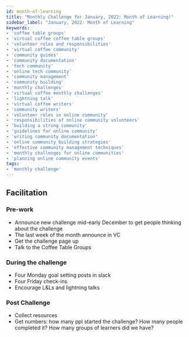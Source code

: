 ```yaml
---
id: month-of-learning
title: "Monthly Challenge for January, 2022: Month of Learning!"
sidebar_label: "January, 2022: Month of Learning"
keywords: 
- 'coffee table groups'
- 'virtual coffee coffee table groups'
- 'volunteer roles and responsibilities'
- 'virtual coffee community'
- 'community guides'
- 'community documentation'
- 'tech community'
- 'online tech community'
- 'community management'
- 'community building'
- 'monthly challenges'
- 'virtual coffee monthly challenges'
- 'lightning talk'
- 'virtual coffee writers'
- 'community writers'
- 'volunteer roles in online community'
- 'responsibilities of online community volunteers'
- 'building a strong community'
- 'guidelines for online community'
- 'writing community documentation'
- 'online community building strategies'
- 'effective community management techniques'
- 'monthly challenges for online communities'
- 'planning online community events'
tags: 
- 'monthly challenge'
---
```


## Facilitation

### Pre-work

- Announce new challenge mid-early December to get people thinking about the challenge
- The last week of the month announce in VC
- Get the challenge page up
- Talk to the Coffee Table Groups

### During the challenge

- Four Monday goal setting posts in slack
- Four Friday check-ins
- Encourage L&Ls and lightning talks

### Post Challenge

- Collect resources
- Get numbers: how many ppl started the challenge? How many people completed it? How many groups of learners did we have?
